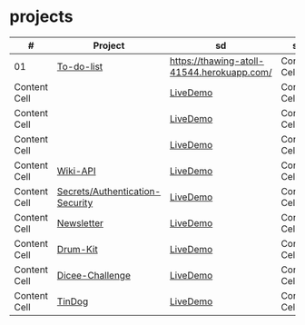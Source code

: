# projects

| #  | Project |sd | sd | sd |
| ------------- | ------------- | ------------- | ------------- | ------------- |
| 01  | [To-do-list](https://github.com/alexgritsanov/Todolist) | https://thawing-atoll-41544.herokuapp.com/  | Content Cell  | Content Cell  |
| Content Cell  | []()  |[LiveDemo]()  | Content Cell  | Content Cell  |
| Content Cell  | []()  |[LiveDemo]()  | Content Cell  | Content Cell  |
| Content Cell  |[]() |[LiveDemo]() | Content Cell  | Content Cell  |
| Content Cell  |[Wiki-API](https://github.com/alexgritsanov/Wiki-API) |[LiveDemo]() | Content Cell  | Content Cell  |
| Content Cell  |[Secrets/Authentication-Security](https://github.com/alexgritsanov/Authentication-Security) |[LiveDemo]() | Content Cell  | Content Cell  |
| Content Cell  |[Newsletter](https://github.com/alexgritsanov/Newsletter) |[LiveDemo](https://alexgritsanov.github.io/Newsletter/) | Content Cell  | Content Cell  |
| Content Cell  |[Drum-Kit](https://github.com/alexgritsanov/Drum-Kit) |[LiveDemo](https://alexgritsanov.github.io/Drum-Kit/) | Content Cell  | Content Cell  |
| Content Cell  |[Dicee-Challenge](https://github.com/alexgritsanov/Dicee-Challenge) |[LiveDemo](https://alexgritsanov.github.io/Dicee-Challenge) | Content Cell  | Content Cell  |
| Content Cell  |[TinDog](https://github.com/alexgritsanov/TinDog) | [LiveDemo](https://alexgritsanov.github.io/TinDog/)  | Content Cell  | Content Cell  |
[]()

